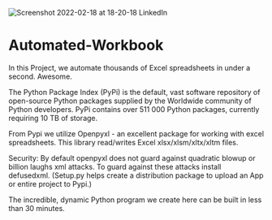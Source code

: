 ![Screenshot 2022-02-18 at 18-20-18 LinkedIn](https://user-images.githubusercontent.com/96743401/161479119-8d3c8a70-005e-44cb-9c90-9b7f76ebbf05.png)
# Automated-Workbook

In this Project, we automate thousands of Excel spreadsheets in under a second. Awesome.

The Python Package Index (PyPi) is the default, vast software repository of open-source Python packages supplied by the Worldwide community of Python developers. PyPi contains over 511 000 Python packages, currently requiring 10 TB of storage.

From Pypi we utilize Openpyxl - an excellent package for working with excel spreadsheets. This library read/writes Excel xlsx/xlsm/xltx/xltm files.

Security: By default openpyxl does not guard against quadratic blowup or billion laughs xml attacks. To guard against these attacks install defusedxml. (Setup.py helps create a distribution package to upload an App or entire project to Pypi.)

The incredible, dynamic Python program we create here can be built in less than 30 minutes.

